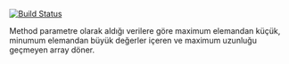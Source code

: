 [![Build Status](https://app.travis-ci.com/dogayalcin/Homework1.svg?branch=main)](https://app.travis-ci.com/dogayalcin/Homework1)

Method parametre olarak aldığı verilere göre maximum elemandan küçük, minumum elemandan büyük değerler içeren ve maximum uzunluğu geçmeyen array döner.
